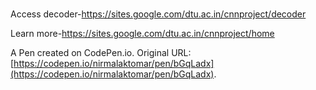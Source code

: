 # 

Access decoder-https://sites.google.com/dtu.ac.in/cnnproject/decoder

Learn more-https://sites.google.com/dtu.ac.in/cnnproject/home

A Pen created on CodePen.io. Original URL: [https://codepen.io/nirmalaktomar/pen/bGqLadx](https://codepen.io/nirmalaktomar/pen/bGqLadx).


